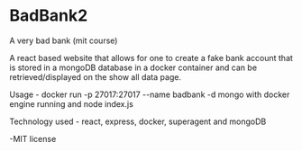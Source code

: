 # BadBank2
A very bad bank (mit course)

A react based website that allows for one to create a fake bank account that is stored in a mongoDB database in a docker container and can be retrieved/displayed on the show all data page. 

Usage - docker run -p 27017:27017 --name badbank -d mongo with docker engine running and node index.js 

Technology used - react, express, docker, superagent and mongoDB

-MIT license 
